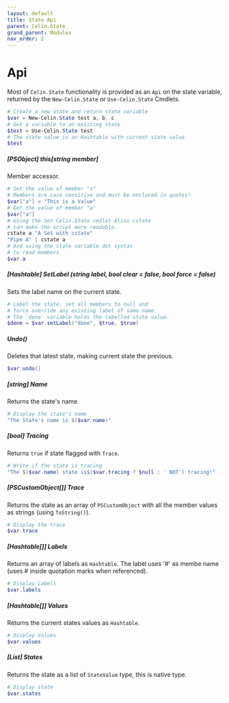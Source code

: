 ```yaml
---
layout: default
title: State Api
parent: Celin.State
grand_parent: Modules
nav_order: 2
---
```


# Api

Most of `Celin.State` functionality is provided as an `Api` on the state variable, returned by the `New-Celin.State` or `Use-Celin.State` Cmdlets.

```powershell
# Create a new state and return state variable
$var = New-Celin.State test a, b, c
# Get a variable to an existing state
$test = Use-Celin.State test
# The state value is an Hashtable with current state value
$test
```

##### [PSObject] this[string member]

Member accessor.

```powershell
# Set the value of member "a"
# Members are case sensitive and must be enclosed in quotes!
$var["a"] = "This is a Value"
# Get the value of member "a"
$var["a"]
# Using the Set-Celin.State cmdlet Alias cstate
# can make the script more readable.
cstate a "A Set with cstate"
"Pipe A" | cstate a
# And using the state variable dot syntax
# to read members
$var.a
```

##### [Hashtable] _SetLabel_ (string label, bool clear = false, bool force = false)

Sets the label name on the current state.

```powershell
# Label the state, set all members to null and
# force override any existing label of same name.
# The 'done' variable holds the labelled state value.
$done = $var.setLabel("done", $true, $true)
```

##### _Undo()_

Deletes that latest state, making current state the previous.

```powershell
$var.undo()
```

##### [string] _Name_

Returns the state's name.

```powershell
# Display the state's name
"The State's name is $($var.name)"
```

##### [bool] _Tracing_

Returns `true` if state flagged with `Trace`. 

```powershell
# Write if the state is tracing
"The $($var.name) state is$($var.tracing ? $null : ' NOT') tracing!"
```

##### [PSCustomObject[]] Trace

Returns the state as an array of `PSCustomObject` with all the member values as strings (using `ToString()`).

```powershell
# Display the trace
$var.trace
```

##### [Hashtable[]] _Labels_

Returns an array of labels as `Hashtable`.  The label uses '#' as membe name (uses # inside quotation marks when referenced).

```powershell
# Display Labels
$var.labels
```

##### [Hashtable[]] _Values_

Returns the current states values as `Hashtable`.

```powershell
# Display Values
$var.values
```

##### [List<StateValue>] _States_

Returns the state as a list of `StateValue` type, this is native type.

```powershell
# Display state
$var.states
```
